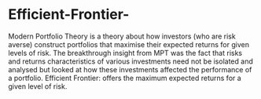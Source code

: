# Efficient-Frontier-
Modern Portfolio Theory is a theory about how investors (who are risk averse) construct portfolios that maximise their expected returns for given levels of risk. The breakthrough insight from MPT was the fact that risks and returns characteristics of various investments need not be isolated and analysed but looked at how these investments affected the performance of a portfolio. Efficient Frontier: offers the maximum expected returns for a given level of risk.
